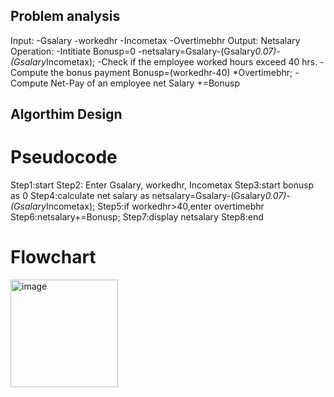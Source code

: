 ## Problem analysis
Input:
       -Gsalary
       -workedhr
       -Incometax 
       -Overtimebhr
Output: Netsalary
Operation: 
  -Intitiate Bonusp=0
  -netsalary=Gsalary-(Gsalary*0.07)-(Gsalary*Incometax);
  -Check if the employee worked hours exceed 40 hrs.
  -Compute the bonus payment 
            Bonusp=(workedhr-40) *Overtimebhr;
  -Compute Net-Pay of an employee
            net Salary +=Bonusp
## Algorthim Design
# Pseudocode
Step1:start
Step2: Enter Gsalary, workedhr, Incometax 
Step3:start bonusp as 0
Step4:calculate net salary as netsalary=Gsalary-(Gsalary*0.07)-(Gsalary*Incometax);
Step5:if workedhr>40,enter overtimebhr 
Step6:netsalary+=Bonusp;
Step7:display netsalary
Step8:end
# Flowchart
<img width="172" alt="image" src="https://github.com/SWEG-2015EC-Batch/Free-Thinkers/assets/149039271/324430b4-5b32-40d7-b01a-826c1fdd2995">
